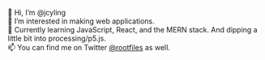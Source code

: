 👋 Hi, I’m @jcyling <br>
👀 I’m interested in making web applications. <br>
🌱 Currently learning JavaScript, React, and the MERN stack. And dipping a little bit into processing/p5.js. <br>
📫 You can find me on Twitter <a href="https://twitter.com/rootfiles">@rootfiles</a> as well. <br>

<!---
jcyling/jcyling is a ✨ special ✨ repository because its `README.md` (this file) appears on your GitHub profile.
You can click the Preview link to take a look at your changes.
--->
